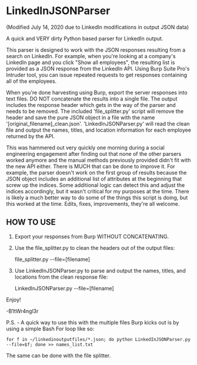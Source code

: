 # LinkedInJSONParser

(Modified July 14, 2020 due to LinkedIn modifications in output JSON data)

A quick and VERY dirty Python based parser for LinkedIn output.

This parser is designed to work with the JSON responses resulting from a search on LinkedIn. For example, when you're looking at a company's LinkedIn page and you click "Show all employees", the resulting list is provided as a JSON response from the LinkedIn API. Using Burp Suite Pro's Intruder tool, you can issue repeated requests to get responses containing all of the employees.

When you're done harvesting using Burp, export the server responses into text files. DO NOT concatenate the results into a single file. The output includes the response header which gets in the way of the parser and needs to be removed. The included 'file_splitter.py' script will remove the header and save the pure JSON object in a file with the name '[original_filename]_clean.json'. 'LinkedInJSONParser.py' will read the clean file and output the names, titles, and location information for each employee returned by the API.

This was hammered out very quickly one morning during a social engineering engagement after finding out that none of the other parsers worked anymore and the manual methods previously provided didn't fit with the new API either. There is MUCH that can be done to improve it. For example, the parser doesn't work on the first group of results because the JSON object includes an additional list of attributes at the beginning that screw up the indices. Some additional logic can detect this and adjust the indices accordingly, but it wasn't critical for my purposes at the time. There is likely a much better way to do some of the things this script is doing, but this worked at the time. Edits, fixes, improvements, they're all welcome.

HOW TO USE
--------------
1. Export your responses from Burp WITHOUT CONCATENATING.
2. Use the file_splitter.py to clean the headers out of the output files:
  
    file_splitter.py --file=[filename]

3. Use LinkedInJSONParser.py to parse and output the names, titles, and locations from the clean response file:

    LinkedInJSONParser.py --file=[filename]
  
Enjoy!

-B1tWr4ngl3r

P.S. - A quick way to use this with the multiple files Burp kicks out is by using a simple Bash For loop like so:

    for f in ~/linkedinoutputfiles/*.json; do python LinkedInJSONParser.py --file=$f; done >> names_list.txt

The same can be done with the file splitter.
